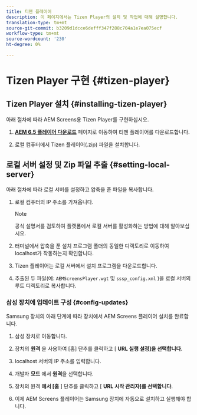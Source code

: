 ```yaml
---
title: 티젠 플레이어
description: 이 페이지에서는 Tizen Player의 설치 및 작업에 대해 설명합니다.
translation-type: tm+mt
source-git-commit: b3209d1dcce6defff347f288c704a1e7ea075ecf
workflow-type: tm+mt
source-wordcount: '230'
ht-degree: 0%

---
```



# Tizen Player 구현 {#tizen-player}

## Tizen Player 설치 {#installing-tizen-player}

아래 절차에 따라 AEM Screens용 Tizen Player를 구현하십시오.

1. [**AEM 6.5 플레이어 다운로드**](https://download.macromedia.com/screens/) 페이지로 이동하여 티젠 플레이어를 다운로드합니다.

1. 로컬 컴퓨터에서 Tizen 플레이어(.zip) 파일을 설치합니다.

## 로컬 서버 설정 및 Zip 파일 추출 {#setting-local-server}

아래 절차에 따라 로컬 서버를 설정하고 압축을 푼 파일을 복사합니다.

1. 로컬 컴퓨터의 IP 주소를 가져옵니다.
   >[!NOTE]
   >공식 설명서를 검토하여 플랫폼에서 로컬 서버를 활성화하는 방법에 대해 알아보십시오.

1. 터미널에서 압축을 푼 설치 프로그램 폴더의 동일한 디렉토리로 이동하여 localhost가 작동하는지 확인합니다.

1. Tizen 플레이어는 로컬 서버에서 설치 프로그램을 다운로드합니다.

1. 추출된 두 파일(예: `AEMScreensPlayer.wgt` 및 `sssp_config.xml` )을 로컬 서버의 루트 디렉토리로 복사합니다.

### 삼성 장치에 업데이트 구성 {#config-updates}

Samsung 장치의 아래 단계에 따라 장치에서 AEM Screens 플레이어 설치를 완료합니다.

1. 삼성 장치로 이동합니다.

1. 장치의 **원격** 을 사용하여 [홈] 단추를 클릭하고 [ **URL 실행 설정]을 선택합니다**.

1. localhost 서버의 IP 주소를 입력합니다.

1. 개발자 **모드** 에서 **원격**&#x200B;을 선택합니다.

1. 장치의 원격 **에서 [홈** ] 단추를 클릭하고 [ **URL 시작 관리자]를 선택합니다**.

1. 이제 AEM Screens 플레이어는 Samsung 장치에 자동으로 설치하고 실행해야 합니다.



